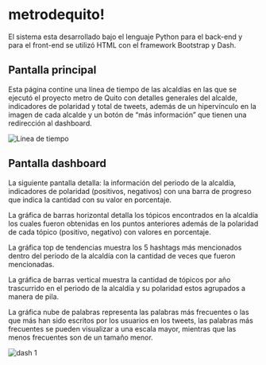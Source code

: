 # metrodequito!
El sistema esta desarrollado bajo el lenguaje Python para el back-end y para el front-end se utilizó HTML con el framework Bootstrap y Dash.

## Pantalla principal
Esta página contine una línea de tiempo de las alcaldías en las que se ejecutó el proyecto metro de Quito con detalles generales del alcalde, indicadores de polaridad y total de tweets, además de un hipervínculo en la imagen de cada alcalde y un botón de “más información” que tienen una redirección al dashboard.

![Linea de tiempo](https://github.com/jorgequilumba/metrodequito/assets/23744122/3eb61886-0c28-4628-b983-d73c6ac0c23c)

## Pantalla dashboard
La siguiente pantalla detalla: la información del periodo de la alcaldía, indicadores de polaridad (positivos, negativos) con una barra de progreso que indica la cantidad con su valor en porcentaje. 

La gráfica de barras horizontal detalla los tópicos encontrados en la alcaldía los cuales fueron obtenidas en los puntos anteriores además de la polaridad de cada tópico (positivo, negativo) con valores en porcentaje.

La gráfica top de tendencias muestra los 5 hashtags más mencionados dentro del periodo de la alcaldía con la cantidad de veces que fueron mencionadas.

La gráfica de barras vertical muestra la cantidad de tópicos por año trascurrido en el periodo de la alcaldía y su polaridad estos agrupados a manera de pila. 

La gráfica nube de palabras representa las palabras más frecuentes o las que más han sido escritos por los usuarios en los tweets, las palabras más frecuentes se pueden visualizar a una escala mayor, mientras que las menos frecuentes son de un tamaño menor.


![dash 1](https://github.com/jorgequilumba/metrodequito/assets/23744122/5fd82820-8de3-4666-9119-288067e59079)
